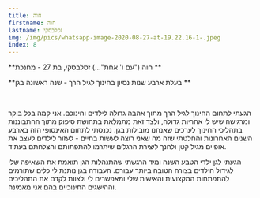 ```yaml
---
title: חוה
firstname: חוה
lastname: זסלבסקי
img: /img/pics/whatsapp-image-2020-08-27-at-19.22.16-1-.jpeg
index: 8
---
```


**חוה ("עם ו' אחת"...) זסלבסקי, בת 27 - מחנכת **

**בעלת ארבע שנות נסיון בחינוך לגיל הרך - שנה ראשונה בגן **

**<br/>**

הגעתי לתחום החינוך לגיל הרך מתוך אהבה גדולה לילדים וחינוכם. אני קמה בכל בוקר ומרגישה שיש לי אחריות גדולה, ולצד זאת מתמלאת בתחושת סיפוק מתוך ההתבוננות בתהליכי החינוך לערכים שאנחנו מובילות בגן. נכנסתי לתחום האינסופי הזה בארבע השנים האחרונות והחלטתי שזה מה שאני רוצה לעשות בחיים - לעזור לילדים לעצב את אופיים מגיל קטן ולחנך ליצירת הרגלים שיתרמו להתפתותם והצלחתם בעתיד.

הגעתי לגן ילדי הטבע השנה ומיד הרגשתי שהתנהלות הגן תואמת את השאיפה שלי לגידול הילדים בצורה הטובה ביותר עבורם. העבודה בגן נותנת לי כלים שתורמים להתפתחות המקצועית והאישית שלי ומאפשרים לי ולצוות לקדם את התהליכים וההישגים החינוכיים בהם אני מאמינה.
